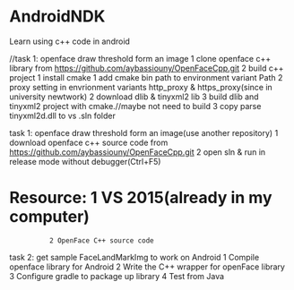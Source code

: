 # AndroidNDK
Learn using c++ code in android

//task 1: openface draw threshold form an image
  1 clone openface c++ library from https://github.com/aybassiouny/OpenFaceCpp.git
  2 build c++ project
    1 install cmake
      1 add cmake bin path to environment variant Path
      2 proxy setting in envrionment variants http_proxy & https_proxy(since in university newtwork)
    2 download dlib & tinyxml2 lib
    3 build dlib and tinyxml2 project with cmake.//maybe not need to build
  3 copy parse tinyxml2d.dll to vs .sln folder
  
task 1: openface draw threshold form an image(use another repository)
  1 download openface c++ source code from https://github.com/aybassiouny/OpenFaceCpp.git
  2 open sln & run in release mode without debugger(Ctrl+F5)
  # Resource:  1 VS 2015(already in my computer)
              2 OpenFace C++ source code
  
  
task 2: get sample FaceLandMarkImg to work on Android
  1 Compile openface library for Android
  2 Write the C++ wrapper for openFace library
  3 Configure gradle to package up library
  4 Test from Java
